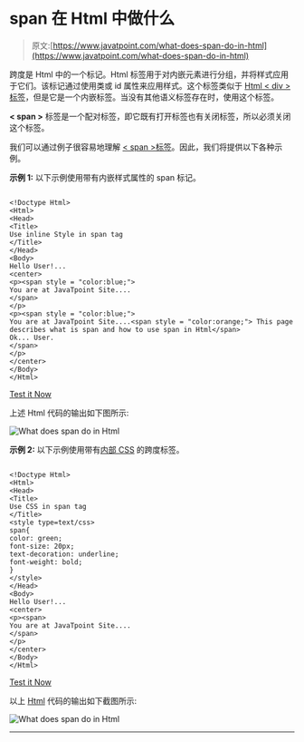 # span 在 Html 中做什么

> 原文:[https://www.javatpoint.com/what-does-span-do-in-html](https://www.javatpoint.com/what-does-span-do-in-html)

跨度是 Html 中的一个标记。Html 标签用于对内嵌元素进行分组，并将样式应用于它们。该标记通过使用类或 id 属性来应用样式。这个标签类似于 [Html < div >标签](https://www.javatpoint.com/html-div-tag)，但是它是一个内嵌标签。当没有其他语义标签存在时，使用这个标签。

**< span >** 标签是一个配对标签，即它既有打开标签也有关闭标签，所以必须关闭这个标签。

我们可以通过例子很容易地理解 [< span >标签](https://www.javatpoint.com/html-span-tag)。因此，我们将提供以下各种示例。

**示例 1:** 以下示例使用带有内嵌样式属性的 span 标记。

```

<!Doctype Html>
<Html>   
<Head>    
<Title>   
Use inline Style in span tag
</Title>
</Head>
<Body> 
Hello User!...
<center>
<p><span style = "color:blue;">
You are at JavaTpoint Site....
</span>
</p>
<p><span style = "color:blue;">
You are at JavaTpoint Site....<span style = "color:orange;"> This page describes what is span and how to use span in Html</span>
Ok... User. 
</span>
</p>
</center>
</Body> 
</Html>

```

[Test it Now](https://www.javatpoint.com/oprweb/test.jsp?filename=what-does-span-do-in-html1)

上述 Html 代码的输出如下图所示:

![What does span do in Html](../Images/1e17f07044777747dc6a74e5c40c169c.png)

**示例 2:** 以下示例使用带有[内部 CSS](https://www.javatpoint.com/internal-css) 的跨度标签。

```

<!Doctype Html>
<Html>   
<Head>    
<Title>   
Use CSS in span tag
</Title>
<style type=text/css> 
span{ 
color: green; 
font-size: 20px;
text-decoration: underline; 
font-weight: bold; 
}  
</style> 
</Head>
<Body> 
Hello User!...
<center>
<p><span>
You are at JavaTpoint Site....
</span>
</p>
</center>
</Body> 
</Html>

```

[Test it Now](https://www.javatpoint.com/oprweb/test.jsp?filename=what-does-span-do-in-html2)

以上 [Html](https://www.javatpoint.com/html-tutorial) 代码的输出如下截图所示:

![What does span do in Html](../Images/6094f171774c836d898b52bd0c165c06.png)

* * *